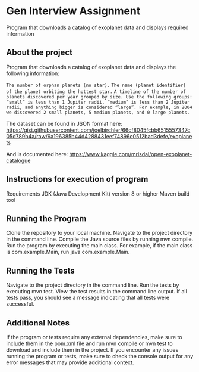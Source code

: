 # Gen Interview Assignment

Program that downloads a catalog of exoplanet data and displays required information

## About the project
Program that downloads a catalog of exoplanet data and displays the following information:

`The number of orphan planets (no star).`
`The name (planet identifier) of the planet orbiting the hottest star.`
`A timeline of the number of planets discovered per year grouped by size. Use the following groups: “small” is less than 1 Jupiter radii, “medium” is less than 2 Jupiter radii, and anything bigger is considered “large”. For example, in 2004 we discovered 2 small planets, 5 medium planets, and 0 large planets.`

The dataset can be found in JSON format here: https://gist.githubusercontent.com/joelbirchler/66cf8045fcbb6515557347c05d789b4a/raw/9a196385b44d4288431eef74896c0512bad3defe/exoplanets

And is documented here: https://www.kaggle.com/mrisdal/open-exoplanet-catalogue

## Instructions for execution of program
Requirements
JDK (Java Development Kit) version 8 or higher
Maven build tool

## Running the Program
Clone the repository to your local machine.
Navigate to the project directory in the command line.
Compile the Java source files by running mvn compile.
Run the program by executing the main class. For example, if the main class is com.example.Main, run java com.example.Main.

## Running the Tests
Navigate to the project directory in the command line.
Run the tests by executing mvn test.
View the test results in the command line output. If all tests pass, you should see a message indicating that all tests were successful.

## Additional Notes
If the program or tests require any external dependencies, make sure to include them in the pom.xml file and run mvn compile or mvn test to download and include them in the project.
If you encounter any issues running the program or tests, make sure to check the console output for any error messages that may provide additional context.
